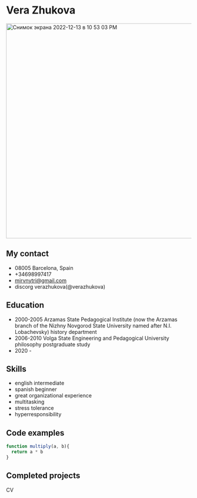 # Vera Zhukova

<img width="585" alt="Снимок экрана 2022-12-13 в 10 53 03 PM" src="https://user-images.githubusercontent.com/66219706/207441200-16e69932-1af1-4758-bac0-f8a958feba09.png">


## My contact 
- 08005 Barcelona, Spain
- +34698997417
- mirvnytri@gmail.com
- discorg verazhukova(@verazhukova) 

## Education
- 2000-2005 Arzamas State Pedagogical Institute (now the Arzamas branch of the Nizhny Novgorod State University named after N.I. Lobachevsky) history department  
- 2006-2010 Volga State Engineering and Pedagogical University philosophy postgraduate study
- 2020 - 

## Skills
- english intermediate
- spanish beginner
- great organizational experience
- multitasking 
- stress tolerance
- hyperresponsibility

## Code examples
```javascript
function multiply(a, b){
  return a * b
}
```
## Completed projects
CV
